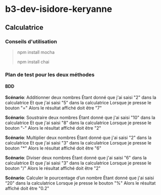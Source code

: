 # b3-dev-isidore-keryanne

## Calculatrice

### Conseils d'utilisation 

> npm install mocha
>
> npm install chai

### Plan de test pour les deux méthodes

#### BDD 

**Scénario**: Additionner deux nombres
  Étant donné que j'ai saisi "2" dans la calculatrice
  Et que j'ai saisi "5" dans la calculatrice
  Lorsque je presse le bouton "="
  Alors le résultat affiché doit être "7"

**Scénario**: Soustraire deux nombres
  Étant donné que j'ai saisi "10" dans la calculatrice
  Et que j'ai saisi "8" dans la calculatrice
  Lorsque je presse le bouton "-"
  Alors le résultat affiché doit être "2"

**Scénario**: Multiplier deux nombres
  Étant donné que j'ai saisi "2" dans la calculatrice
  Et que j'ai saisi "3" dans la calculatrice
  Lorsque je presse le bouton "*"
  Alors le résultat affiché doit être "6"

**Scénario**: Diviser deux nombres
  Étant donné que j'ai saisi "6" dans la calculatrice
  Et que j'ai saisi "3" dans la calculatrice
  Lorsque je presse le bouton "/"
  Alors le résultat affiché doit être "2"

**Scénario**: Calculer le pourcentage d’un nombre
  Étant donné que j'ai saisi “20" dans la calculatrice
  Lorsque je presse le bouton "%"
  Alors le résultat affiché doit être "0.2"

